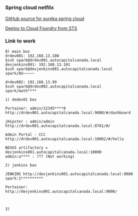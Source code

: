 # 


### Spring cloud netfilx
[GitHub source for eureka spring cloud](https://github.com/spring-cloud-samples/eureka)


[Deploy to Cloud Foundry from STS](https://spring.io/guides/gs/sts-cloud-foundry-deployment/)

### Link to work
```
0) main box
drdev001: 192.168.13.100
$ssh spark@drdev001.autocapitalcanada.local
devjenkins001: 192.168.13.101
$ssh spark@devjenkins001.autocapitalcanada.local
spark/AU~~~~~

drdev002: 192.168.13.99
$ssh spark@drdev002.autocapitalcanada.local
spark/math****

1) dedev01 box

Portainer: admin/12345****0
http://drdev001.autocapitalcanada.local:9000/#/dashboard

jHipster : admin/admin
http://drdev001.autocapitalcanada.local:8761/#/

Admin Portal - CCC
http://drdev001.autocapitalcanada.local:10002/#/hello

NEXUS artifactory = 
devjenkins001.autocapitalcanada.local:10000
admin:a**** : ??? (Not working)
 
2) jenkins box

JENKINS http://devjenkins001.autocapitalcanada.local:8080
spark:1**********

Portainer: 
http://devjenkins001.autocapitalcanada.local:9000/



3) 

```
